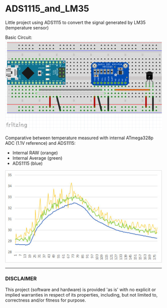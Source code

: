 # ADS1115_and_LM35

Little project using ADS1115 to convert the signal generated by LM35 (temperature sensor)

Basic Circuit:
![alt text](https://github.com/agaelema/ADS1115_and_LM35/blob/master/imagens/circuito-fritzing-orig.png?raw=true "Logo Title Text 1")

Comparative between temperature measured with internal ATmega328p ADC (1.1V reference) and ADS1115:
* Internal RAW (orange)
* Internal Average (green)
* ADS1115 (blue)

![alt text](https://github.com/agaelema/ADS1115_and_LM35/blob/master/imagens/ADS1115-vs-nanoADC.jpg?raw=true "Logo Title Text 1")

___
### DISCLAIMER

This project (software and hardware) is provided 'as is' with no explicit or implied warranties in respect of its properties, including, but not limited to, correctness and/or fitness for purpose.
